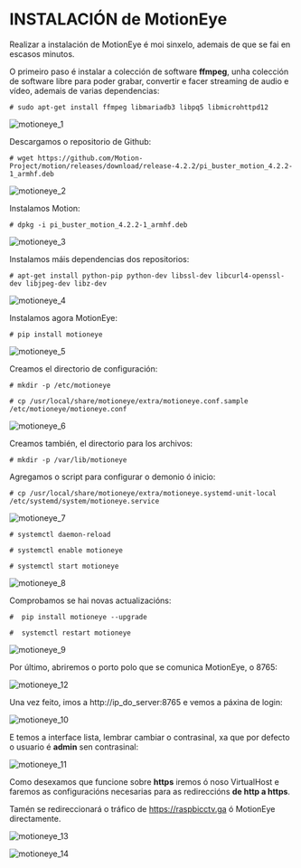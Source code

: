 #	INSTALACIÓN de MotionEye

Realizar a instalación de MotionEye é moi sinxelo, ademais de que se fai en escasos minutos.

O primeiro paso é instalar a colección de software **ffmpeg**, unha colección de software libre para poder grabar, convertir e facer streaming de audio e vídeo, ademais de varias dependencias:

`# sudo apt-get install ffmpeg libmariadb3 libpq5 libmicrohttpd12`

![motioneye_1](doc/img/motioneye_images/1.PNG)

Descargamos o repositorio de Github:

`# wget https://github.com/Motion-Project/motion/releases/download/release-4.2.2/pi_buster_motion_4.2.2-1_armhf.deb`

![motioneye_2](doc/img/motioneye_images/2.PNG)

Instalamos Motion:

`# dpkg -i pi_buster_motion_4.2.2-1_armhf.deb`

![motioneye_3](doc/img/motioneye_images/3.PNG)

Instalamos máis dependencias dos repositorios:

`# apt-get install python-pip python-dev libssl-dev libcurl4-openssl-dev libjpeg-dev libz-dev`

![motioneye_4](doc/img/motioneye_images/4.PNG)

Instalamos agora MotionEye:

`# pip install motioneye`

![motioneye_5](doc/img/motioneye_images/5.PNG)

Creamos el directorio de configuración:

`# mkdir -p /etc/motioneye`

`# cp /usr/local/share/motioneye/extra/motioneye.conf.sample /etc/motioneye/motioneye.conf`

![motioneye_6](doc/img/motioneye_images/6.PNG)

Creamos también, el directorio para los archivos:

`# mkdir -p /var/lib/motioneye`

Agregamos o script para configurar o demonio ó inicio:

`# cp /usr/local/share/motioneye/extra/motioneye.systemd-unit-local /etc/systemd/system/motioneye.service`

![motioneye_7](doc/img/motioneye_images/7.PNG)

`# systemctl daemon-reload`

`# systemctl enable motioneye`

`# systemctl start motioneye`

![motioneye_8](doc/img/motioneye_images/8.PNG)

Comprobamos se hai novas actualizacións:

`#  pip install motioneye --upgrade`

`#  systemctl restart motioneye`

![motioneye_9](doc/img/motioneye_images/9.PNG)

Por último, abriremos o porto polo que se comunica MotionEye, o 8765:

![motioneye_12](doc/img/motioneye_images/12.PNG)

Una vez feito, imos a http://ip_do_server:8765 e vemos a páxina de login:

![motioneye_10](doc/img/motioneye_images/10.PNG)

E temos a interface lista, lembrar cambiar o contrasinal, xa que por defecto o usuario é **admin** sen contrasinal:

![motioneye_11](doc/img/motioneye_images/11.PNG)

Como desexamos que funcione sobre **https** iremos ó noso VirtualHost e faremos as configuracións necesarias para as redireccións **de http a https**.

Tamén se redireccionará o tráfico de https://raspbicctv.ga ó MotionEye directamente.

![motioneye_13](doc/img/motioneye_images/13.PNG)

![motioneye_14](doc/img/motioneye_images/14.PNG)




